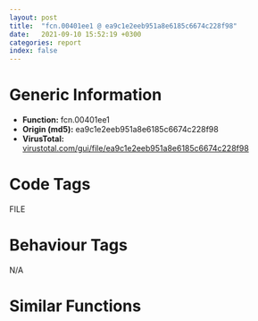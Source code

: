 ```yaml
---
layout: post
title:  "fcn.00401ee1 @ ea9c1e2eeb951a8e6185c6674c228f98"
date:   2021-09-10 15:52:19 +0300
categories: report
index: false
---
```


# Generic Information
- **Function:** fcn.00401ee1
- **Origin (md5):** ea9c1e2eeb951a8e6185c6674c228f98
- **VirusTotal:** [virustotal.com/gui/file/ea9c1e2eeb951a8e6185c6674c228f98][virustotal_ref]

# Code Tags
<span class="tag" id="FILE">FILE</span>


# Behaviour Tags
<span class="bhv-tag" id="na">N/A</span>

# Similar Functions
<script type="text/javascript" src="https://www.gstatic.com/charts/loader.js"></script>
<script type="text/javascript">

    google.charts.load('current', {'packages':['corechart']});
    google.charts.setOnLoadCallback(drawChart);

    function drawChart() {
    var data = new google.visualization.DataTable();
        data.addColumn('number', 'X');
        data.addColumn('number', 'Y');
        data.addColumn({type: 'string', role: 'tooltip', 'p': {'html': true}});
        data.addColumn({'type': 'string', 'role': 'style'});
        
        data.addRows([
    [-200.263427734375, -8.163331985473633, '<b><a href="/report/fcn.00401ee1@ea9c1e2eeb951a8e6185c6674c228f98">fcn.00401ee1</a><br>@ea9c1e2eeb951a8e6185c6674c228f98</b><br>push ebp<br>mov ebp, esp<br>sub esp, 0x1a4<br>mov edx, dword[ebp+8]<br>xor ecx, ecx<br>mov eax, 0x409120<br>cmp edx, dword[eax]<br>je 0x401f03<br>add eax, 8<br>inc ecx<br>cmp eax, 0x4091b0<br>jb 0x401ef4<br>push esi<br>mov esi, ecx<br>shl esi, 3<br>cmp edx, dword[esi+0x409120]<br>jne 0x402031<br>mov eax, dword[0x444043c]<br>cmp eax, 1<br>je 0x40200b<br>test eax, eax<br>jne 0x401f34<br>cmp dword[0x409054], 1<br>je 0x40200b<br>cmp edx, 0xfc<br>je 0x402031<br>lea eax, [ebp-0x1a4]<br>push 0x104<br>push eax<br>push 0<br>call dword[sym.imp.KERNEL32.dll_GetModuleFileNameA]<br>test eax, eax<br>jne 0x401f6b<br>lea eax, [ebp-0x1a4]<br>push 0x4074ac<br>push eax<br>call fcn.00402600<br>pop ecx<br>pop ecx<br>lea eax, [ebp-0x1a4]<br>push edi<br>push eax<br>lea edi, [ebp-0x1a4]<br>call fcn.00402830<br>inc eax<br>pop ecx<br>cmp eax, 0x3c<br>jbe 0x401fae<br>lea eax, [ebp-0x1a4]<br>push eax<br>call fcn.00402830<br>mov edi, eax<br>lea eax, [ebp-0x1a4]<br>sub eax, 0x3b<br>push 3<br>add edi, eax<br>push 0x4074a8<br>push edi<br>call fcn.00404000<br>add esp, 0x10<br>lea eax, [ebp-0xa0]<br>push 0x40748c<br>push eax<br>call fcn.00402600<br>lea eax, [ebp-0xa0]<br>push edi<br>push eax<br>call fcn.00402610<br>lea eax, [ebp-0xa0]<br>push 0x407488<br>push eax<br>call fcn.00402610<br>push dword[esi+0x409124]<br>lea eax, [ebp-0xa0]<br>push eax<br>call fcn.00402610<br>push 0x12010<br>lea eax, [ebp-0xa0]<br>push 0x407460<br>push eax<br>call fcn.00403f74<br>add esp, 0x2c<br>pop edi<br>jmp 0x402031<br>lea eax, [ebp+8]<br>lea esi, [esi+0x409124]<br>push 0<br>push eax<br>push dword[esi]<br>call fcn.00402830<br>pop ecx<br>push eax<br>push dword[esi]<br>push 0xfffffffffffffff4<br>call dword[sym.imp.KERNEL32.dll_GetStdHandle]<br>push eax<br>call dword[sym.imp.KERNEL32.dll_WriteFile]<br>pop esi<br>leave <br>ret <br><eoc> ', 'point { fill-color: #e0440e; }'],
[385.984375, -10.54039478302002, '<b><a href="/report/fcn.00401ee1@96146d48f33d2b81d37cf455f4bd8c4b">fcn.00401ee1</a><br>@96146d48f33d2b81d37cf455f4bd8c4b</b><br>push ebp<br>mov ebp, esp<br>sub esp, 0x1a4<br>mov edx, dword[ebp+8]<br>xor ecx, ecx<br>mov eax, 0x41e9f0<br>cmp edx, dword[eax]<br>je 0x401f03<br>add eax, 8<br>inc ecx<br>cmp eax, 0x41ea80<br>jb 0x401ef4<br>push esi<br>mov esi, ecx<br>shl esi, 3<br>cmp edx, dword[esi+0x41e9f0]<br>jne 0x402031<br>mov eax, dword[0xb84f50]<br>cmp eax, 1<br>je 0x40200b<br>test eax, eax<br>jne 0x401f34<br>cmp dword[0x41e924], 1<br>je 0x40200b<br>cmp edx, 0xfc<br>je 0x402031<br>lea eax, [ebp-0x1a4]<br>push 0x104<br>push eax<br>push 0<br>call dword[sym.imp.KERNEL32.dll_GetModuleFileNameA]<br>test eax, eax<br>jne 0x401f6b<br>lea eax, [ebp-0x1a4]<br>push str._program_name_unknown_<br>push eax<br>call fcn.00402600<br>pop ecx<br>pop ecx<br>lea eax, [ebp-0x1a4]<br>push edi<br>push eax<br>lea edi, [ebp-0x1a4]<br>call fcn.00402830<br>inc eax<br>pop ecx<br>cmp eax, 0x3c<br>jbe 0x401fae<br>lea eax, [ebp-0x1a4]<br>push eax<br>call fcn.00402830<br>mov edi, eax<br>lea eax, [ebp-0x1a4]<br>sub eax, 0x3b<br>push 3<br>add edi, eax<br>push 0x40d4b8<br>push edi<br>call fcn.00404000<br>add esp, 0x10<br>lea eax, [ebp-0xa0]<br>push str.Runtime_Error__n_nProgram:_<br>push eax<br>call fcn.00402600<br>lea eax, [ebp-0xa0]<br>push edi<br>push eax<br>call fcn.00402610<br>lea eax, [ebp-0xa0]<br>push 0x40d498<br>push eax<br>call fcn.00402610<br>push dword[esi+0x41e9f4]<br>lea eax, [ebp-0xa0]<br>push eax<br>call fcn.00402610<br>push 0x12010<br>lea eax, [ebp-0xa0]<br>push str.Microsoft_Visual_C_Runtime_Library<br>push eax<br>call fcn.00403f74<br>add esp, 0x2c<br>pop edi<br>jmp 0x402031<br>lea eax, [ebp+8]<br>lea esi, [esi+0x41e9f4]<br>push 0<br>push eax<br>push dword[esi]<br>call fcn.00402830<br>pop ecx<br>push eax<br>push dword[esi]<br>push 0xfffffffffffffff4<br>call dword[sym.imp.KERNEL32.dll_GetStdHandle]<br>push eax<br>call dword[sym.imp.KERNEL32.dll_WriteFile]<br>pop esi<br>leave <br>ret <br><eoc> ', 'null'],
[-85.40679168701172, -133.5761260986328, '<b><a href="/report/fcn.004feac1@557dcbbf2711fedc520328fbbc657056">fcn.004feac1</a><br>@557dcbbf2711fedc520328fbbc657056</b><br>push ebp<br>mov ebp, esp<br>sub esp, 0x1a4<br>mov edx, dword[ebp+8]<br>xor ecx, ecx<br>mov eax, 0x50a178<br>cmp edx, dword[eax]<br>je 0x4feae3<br>add eax, 8<br>inc ecx<br>cmp eax, 0x50a208<br>jb 0x4fead4<br>push esi<br>mov esi, ecx<br>shl esi, 3<br>cmp edx, dword[esi+0x50a178]<br>jne 0x4fec11<br>mov eax, dword[0x456c410]<br>cmp eax, 1<br>je 0x4febeb<br>test eax, eax<br>jne 0x4feb14<br>cmp dword[0x50a0ac], 1<br>je 0x4febeb<br>cmp edx, 0xfc<br>je 0x4fec11<br>lea eax, [ebp-0x1a4]<br>push 0x104<br>push eax<br>push 0<br>call dword[sym.imp.KERNEL32.dll_GetModuleFileNameA]<br>test eax, eax<br>jne 0x4feb4b<br>lea eax, [ebp-0x1a4]<br>push 0x50cdc4<br>push eax<br>call fcn.005006f0<br>pop ecx<br>pop ecx<br>lea eax, [ebp-0x1a4]<br>push edi<br>push eax<br>lea edi, [ebp-0x1a4]<br>call fcn.004fef20<br>inc eax<br>pop ecx<br>cmp eax, 0x3c<br>jbe 0x4feb8e<br>lea eax, [ebp-0x1a4]<br>push eax<br>call fcn.004fef20<br>mov edi, eax<br>lea eax, [ebp-0x1a4]<br>sub eax, 0x3b<br>push 3<br>add edi, eax<br>push 0x50cdc0<br>push edi<br>call fcn.005007e0<br>add esp, 0x10<br>lea eax, [ebp-0xa0]<br>push 0x50cda4<br>push eax<br>call fcn.005006f0<br>lea eax, [ebp-0xa0]<br>push edi<br>push eax<br>call fcn.00500700<br>lea eax, [ebp-0xa0]<br>push 0x50cda0<br>push eax<br>call fcn.00500700<br>push dword[esi+0x50a17c]<br>lea eax, [ebp-0xa0]<br>push eax<br>call fcn.00500700<br>push 0x12010<br>lea eax, [ebp-0xa0]<br>push 0x50cd78<br>push eax<br>call fcn.00500664<br>add esp, 0x2c<br>pop edi<br>jmp 0x4fec11<br>lea eax, [ebp+8]<br>lea esi, [esi+0x50a17c]<br>push 0<br>push eax<br>push dword[esi]<br>call fcn.004fef20<br>pop ecx<br>push eax<br>push dword[esi]<br>push 0xfffffffffffffff4<br>call dword[sym.imp.KERNEL32.dll_GetStdHandle]<br>push eax<br>call dword[sym.imp.KERNEL32.dll_WriteFile]<br>pop esi<br>leave <br>ret <br><eoc> ', 'null'],
[-168.53738403320312, 100.90563201904297, '<b><a href="/report/fcn.00594d71@009ea4ad185ccb9becba67b3b2163e8b">fcn.00594d71</a><br>@009ea4ad185ccb9becba67b3b2163e8b</b><br>push ebp<br>mov ebp, esp<br>sub esp, 0x1a4<br>mov edx, dword[ebp+8]<br>xor ecx, ecx<br>mov eax, 0x5a61a0<br>cmp edx, dword[eax]<br>je 0x594d93<br>add eax, 8<br>inc ecx<br>cmp eax, 0x5a6230<br>jb 0x594d84<br>push esi<br>mov esi, ecx<br>shl esi, 3<br>cmp edx, dword[esi+0x5a61a0]<br>jne 0x594ec1<br>mov eax, dword[0x4659600]<br>cmp eax, 1<br>je 0x594e9b<br>test eax, eax<br>jne 0x594dc4<br>cmp dword[0x5a60d4], 1<br>je 0x594e9b<br>cmp edx, 0xfc<br>je 0x594ec1<br>lea eax, [ebp-0x1a4]<br>push 0x104<br>push eax<br>push 0<br>call dword[sym.imp.KERNEL32.dll_GetModuleFileNameA]<br>test eax, eax<br>jne 0x594dfb<br>lea eax, [ebp-0x1a4]<br>push 0x5a4494<br>push eax<br>call fcn.00595490<br>pop ecx<br>pop ecx<br>lea eax, [ebp-0x1a4]<br>push edi<br>push eax<br>lea edi, [ebp-0x1a4]<br>call fcn.005956c0<br>inc eax<br>pop ecx<br>cmp eax, 0x3c<br>jbe 0x594e3e<br>lea eax, [ebp-0x1a4]<br>push eax<br>call fcn.005956c0<br>mov edi, eax<br>lea eax, [ebp-0x1a4]<br>sub eax, 0x3b<br>push 3<br>add edi, eax<br>push 0x5a4490<br>push edi<br>call fcn.00596e90<br>add esp, 0x10<br>lea eax, [ebp-0xa0]<br>push 0x5a4474<br>push eax<br>call fcn.00595490<br>lea eax, [ebp-0xa0]<br>push edi<br>push eax<br>call fcn.005954a0<br>lea eax, [ebp-0xa0]<br>push 0x5a4470<br>push eax<br>call fcn.005954a0<br>push dword[esi+0x5a61a4]<br>lea eax, [ebp-0xa0]<br>push eax<br>call fcn.005954a0<br>push 0x12010<br>lea eax, [ebp-0xa0]<br>push 0x5a4448<br>push eax<br>call fcn.00596e04<br>add esp, 0x2c<br>pop edi<br>jmp 0x594ec1<br>lea eax, [ebp+8]<br>lea esi, [esi+0x5a61a4]<br>push 0<br>push eax<br>push dword[esi]<br>call fcn.005956c0<br>pop ecx<br>push eax<br>push dword[esi]<br>push 0xfffffffffffffff4<br>call dword[sym.imp.KERNEL32.dll_GetStdHandle]<br>push eax<br>call dword[sym.imp.KERNEL32.dll_WriteFile]<br>pop esi<br>leave <br>ret <br><eoc> ', 'null'],
[425.20355224609375, 16.426509857177734, '<b><a href="/report/fcn.004084ff@a2475448bf4050c1583e1970984a4d00">fcn.004084ff</a><br>@a2475448bf4050c1583e1970984a4d00</b><br>push ebp<br>mov ebp, esp<br>sub esp, 0x1a4<br>mov edx, dword[ebp+8]<br>xor ecx, ecx<br>mov eax, 0x414fa0<br>cmp edx, dword[eax]<br>je 0x408521<br>add eax, 8<br>inc ecx<br>cmp eax, 0x415030<br>jl 0x408512<br>push esi<br>mov esi, ecx<br>shl esi, 3<br>cmp edx, dword[esi+0x414fa0]<br>jne 0x40864f<br>mov eax, dword[0x418598]<br>cmp eax, 1<br>je 0x408629<br>test eax, eax<br>jne 0x408552<br>cmp dword[0x414894], 1<br>je 0x408629<br>cmp edx, 0xfc<br>je 0x40864f<br>lea eax, [ebp-0x1a4]<br>push 0x104<br>push eax<br>push 0<br>call dword[sym.imp.KERNEL32.dll_GetModuleFileNameA]<br>test eax, eax<br>jne 0x408589<br>lea eax, [ebp-0x1a4]<br>push str._program_name_unknown_<br>push eax<br>call fcn.00408b00<br>pop ecx<br>pop ecx<br>lea eax, [ebp-0x1a4]<br>push edi<br>push eax<br>lea edi, [ebp-0x1a4]<br>call fcn.004066d0<br>inc eax<br>pop ecx<br>cmp eax, 0x3c<br>jbe 0x4085cc<br>lea eax, [ebp-0x1a4]<br>push eax<br>call fcn.004066d0<br>mov edi, eax<br>lea eax, [ebp-0x1a4]<br>sub eax, 0x3b<br>push 3<br>add edi, eax<br>push 0x411410<br>push edi<br>call fcn.00403be0<br>add esp, 0x10<br>lea eax, [ebp-0xa0]<br>push str.Runtime_Error__n_nProgram:_<br>push eax<br>call fcn.00408b00<br>lea eax, [ebp-0xa0]<br>push edi<br>push eax<br>call fcn.00408b10<br>lea eax, [ebp-0xa0]<br>push 0x4113f0<br>push eax<br>call fcn.00408b10<br>push dword[esi+0x414fa4]<br>lea eax, [ebp-0xa0]<br>push eax<br>call fcn.00408b10<br>push 0x12010<br>lea eax, [ebp-0xa0]<br>push str.Microsoft_Visual_C_Runtime_Library<br>push eax<br>call fcn.00409527<br>add esp, 0x2c<br>pop edi<br>jmp 0x40864f<br>lea eax, [ebp+8]<br>lea esi, [esi+0x414fa4]<br>push 0<br>push eax<br>push dword[esi]<br>call fcn.004066d0<br>pop ecx<br>push eax<br>push dword[esi]<br>push 0xfffffffffffffff4<br>call dword[sym.imp.KERNEL32.dll_GetStdHandle]<br>push eax<br>call dword[sym.imp.KERNEL32.dll_WriteFile]<br>pop esi<br>leave <br>ret <br><eoc> ', 'null'],
[-9.6647310256958, -30.780498504638672, '<b><a href="/report/fcn.00401ee1@eac1782291736df208e1220cf8c38a7c">fcn.00401ee1</a><br>@eac1782291736df208e1220cf8c38a7c</b><br>push ebp<br>mov ebp, esp<br>sub esp, 0x1a4<br>mov edx, dword[ebp+8]<br>xor ecx, ecx<br>mov eax, 0x40f138<br>cmp edx, dword[eax]<br>je 0x401f03<br>add eax, 8<br>inc ecx<br>cmp eax, 0x40f1c8<br>jb 0x401ef4<br>push esi<br>mov esi, ecx<br>shl esi, 3<br>cmp edx, dword[esi+0x40f138]<br>jne 0x402031<br>mov eax, dword[0x44eebc8]<br>cmp eax, 1<br>je 0x40200b<br>test eax, eax<br>jne 0x401f34<br>cmp dword[0x40f06c], 1<br>je 0x40200b<br>cmp edx, 0xfc<br>je 0x402031<br>lea eax, [ebp-0x1a4]<br>push 0x104<br>push eax<br>push 0<br>call dword[sym.imp.KERNEL32.dll_GetModuleFileNameA]<br>test eax, eax<br>jne 0x401f6b<br>lea eax, [ebp-0x1a4]<br>push 0x411d8c<br>push eax<br>call fcn.00402600<br>pop ecx<br>pop ecx<br>lea eax, [ebp-0x1a4]<br>push edi<br>push eax<br>lea edi, [ebp-0x1a4]<br>call fcn.00402830<br>inc eax<br>pop ecx<br>cmp eax, 0x3c<br>jbe 0x401fae<br>lea eax, [ebp-0x1a4]<br>push eax<br>call fcn.00402830<br>mov edi, eax<br>lea eax, [ebp-0x1a4]<br>sub eax, 0x3b<br>push 3<br>add edi, eax<br>push 0x411d88<br>push edi<br>call fcn.00404000<br>add esp, 0x10<br>lea eax, [ebp-0xa0]<br>push 0x411d6c<br>push eax<br>call fcn.00402600<br>lea eax, [ebp-0xa0]<br>push edi<br>push eax<br>call fcn.00402610<br>lea eax, [ebp-0xa0]<br>push 0x411d68<br>push eax<br>call fcn.00402610<br>push dword[esi+0x40f13c]<br>lea eax, [ebp-0xa0]<br>push eax<br>call fcn.00402610<br>push 0x12010<br>lea eax, [ebp-0xa0]<br>push 0x411d40<br>push eax<br>call fcn.00403f74<br>add esp, 0x2c<br>pop edi<br>jmp 0x402031<br>lea eax, [ebp+8]<br>lea esi, [esi+0x40f13c]<br>push 0<br>push eax<br>push dword[esi]<br>call fcn.00402830<br>pop ecx<br>push eax<br>push dword[esi]<br>push 0xfffffffffffffff4<br>call dword[sym.imp.KERNEL32.dll_GetStdHandle]<br>push eax<br>call dword[sym.imp.KERNEL32.dll_WriteFile]<br>pop esi<br>leave <br>ret <br><eoc> ', 'null'],
[-183.47171020507812, -66.87744140625, '<b><a href="/report/fcn.00401ee1@cbc200f66cbffbddf5df52f7c0da283a">fcn.00401ee1</a><br>@cbc200f66cbffbddf5df52f7c0da283a</b><br>push ebp<br>mov ebp, esp<br>sub esp, 0x1a4<br>mov edx, dword[ebp+8]<br>xor ecx, ecx<br>mov eax, 0x40c118<br>cmp edx, dword[eax]<br>je 0x401f03<br>add eax, 8<br>inc ecx<br>cmp eax, 0x40c1a8<br>jb 0x401ef4<br>push esi<br>mov esi, ecx<br>shl esi, 3<br>cmp edx, dword[esi+0x40c118]<br>jne 0x402031<br>mov eax, dword[0x445a690]<br>cmp eax, 1<br>je 0x40200b<br>test eax, eax<br>jne 0x401f34<br>cmp dword[0x40c04c], 1<br>je 0x40200b<br>cmp edx, 0xfc<br>je 0x402031<br>lea eax, [ebp-0x1a4]<br>push 0x104<br>push eax<br>push 0<br>call dword[sym.imp.KERNEL32.dll_GetModuleFileNameA]<br>test eax, eax<br>jne 0x401f6b<br>lea eax, [ebp-0x1a4]<br>push 0x40b46c<br>push eax<br>call fcn.00402600<br>pop ecx<br>pop ecx<br>lea eax, [ebp-0x1a4]<br>push edi<br>push eax<br>lea edi, [ebp-0x1a4]<br>call fcn.00402830<br>inc eax<br>pop ecx<br>cmp eax, 0x3c<br>jbe 0x401fae<br>lea eax, [ebp-0x1a4]<br>push eax<br>call fcn.00402830<br>mov edi, eax<br>lea eax, [ebp-0x1a4]<br>sub eax, 0x3b<br>push 3<br>add edi, eax<br>push 0x40b468<br>push edi<br>call fcn.00404000<br>add esp, 0x10<br>lea eax, [ebp-0xa0]<br>push 0x40b44c<br>push eax<br>call fcn.00402600<br>lea eax, [ebp-0xa0]<br>push edi<br>push eax<br>call fcn.00402610<br>lea eax, [ebp-0xa0]<br>push 0x40b448<br>push eax<br>call fcn.00402610<br>push dword[esi+0x40c11c]<br>lea eax, [ebp-0xa0]<br>push eax<br>call fcn.00402610<br>push 0x12010<br>lea eax, [ebp-0xa0]<br>push 0x40b420<br>push eax<br>call fcn.00403f74<br>add esp, 0x2c<br>pop edi<br>jmp 0x402031<br>lea eax, [ebp+8]<br>lea esi, [esi+0x40c11c]<br>push 0<br>push eax<br>push dword[esi]<br>call fcn.00402830<br>pop ecx<br>push eax<br>push dword[esi]<br>push 0xfffffffffffffff4<br>call dword[sym.imp.KERNEL32.dll_GetStdHandle]<br>push eax<br>call dword[sym.imp.KERNEL32.dll_WriteFile]<br>pop esi<br>leave <br>ret <br><eoc> ', 'null'],
[-125.4905776977539, -83.36107635498047, '<b><a href="/report/fcn.00401ee1@7dd153bad1771b9e8d5266a341ebf949">fcn.00401ee1</a><br>@7dd153bad1771b9e8d5266a341ebf949</b><br>push ebp<br>mov ebp, esp<br>sub esp, 0x1a4<br>mov edx, dword[ebp+8]<br>xor ecx, ecx<br>mov eax, 0x412180<br>cmp edx, dword[eax]<br>je 0x401f03<br>add eax, 8<br>inc ecx<br>cmp eax, 0x412210<br>jb 0x401ef4<br>push esi<br>mov esi, ecx<br>shl esi, 3<br>cmp edx, dword[esi+0x412180]<br>jne 0x402031<br>mov eax, dword[0x44d219c]<br>cmp eax, 1<br>je 0x40200b<br>test eax, eax<br>jne 0x401f34<br>cmp dword[0x4120b4], 1<br>je 0x40200b<br>cmp edx, 0xfc<br>je 0x402031<br>lea eax, [ebp-0x1a4]<br>push 0x104<br>push eax<br>push 0<br>call dword[sym.imp.KERNEL32.dll_GetModuleFileNameA]<br>test eax, eax<br>jne 0x401f6b<br>lea eax, [ebp-0x1a4]<br>push 0x414ddc<br>push eax<br>call fcn.00402600<br>pop ecx<br>pop ecx<br>lea eax, [ebp-0x1a4]<br>push edi<br>push eax<br>lea edi, [ebp-0x1a4]<br>call fcn.00402830<br>inc eax<br>pop ecx<br>cmp eax, 0x3c<br>jbe 0x401fae<br>lea eax, [ebp-0x1a4]<br>push eax<br>call fcn.00402830<br>mov edi, eax<br>lea eax, [ebp-0x1a4]<br>sub eax, 0x3b<br>push 3<br>add edi, eax<br>push 0x414dd8<br>push edi<br>call fcn.00404000<br>add esp, 0x10<br>lea eax, [ebp-0xa0]<br>push 0x414dbc<br>push eax<br>call fcn.00402600<br>lea eax, [ebp-0xa0]<br>push edi<br>push eax<br>call fcn.00402610<br>lea eax, [ebp-0xa0]<br>push 0x414db8<br>push eax<br>call fcn.00402610<br>push dword[esi+0x412184]<br>lea eax, [ebp-0xa0]<br>push eax<br>call fcn.00402610<br>push 0x12010<br>lea eax, [ebp-0xa0]<br>push 0x414d90<br>push eax<br>call fcn.00403f74<br>add esp, 0x2c<br>pop edi<br>jmp 0x402031<br>lea eax, [ebp+8]<br>lea esi, [esi+0x412184]<br>push 0<br>push eax<br>push dword[esi]<br>call fcn.00402830<br>pop ecx<br>push eax<br>push dword[esi]<br>push 0xfffffffffffffff4<br>call dword[sym.imp.KERNEL32.dll_GetStdHandle]<br>push eax<br>call dword[sym.imp.KERNEL32.dll_WriteFile]<br>pop esi<br>leave <br>ret <br><eoc> ', 'null'],
[-213.8230438232422, -121.38704681396484, '<b><a href="/report/fcn.0051f0c9@da37d90419c1292c0f16cbfd1f66402d">fcn.0051f0c9</a><br>@da37d90419c1292c0f16cbfd1f66402d</b><br>push ebp<br>mov ebp, esp<br>sub esp, 0x1a4<br>mov edx, dword[ebp+8]<br>xor ecx, ecx<br>mov eax, 0x529208<br>cmp edx, dword[eax]<br>je 0x51f0eb<br>add eax, 8<br>inc ecx<br>cmp eax, 0x529298<br>jb 0x51f0dc<br>push esi<br>mov esi, ecx<br>shl esi, 3<br>cmp edx, dword[esi+0x529208]<br>jne 0x51f219<br>mov eax, dword[0x456f53c]<br>cmp eax, 1<br>je 0x51f1f3<br>test eax, eax<br>jne 0x51f11c<br>cmp dword[0x52913c], 1<br>je 0x51f1f3<br>cmp edx, 0xfc<br>je 0x51f219<br>lea eax, [ebp-0x1a4]<br>push 0x104<br>push eax<br>push 0<br>call dword[sym.imp.KERNEL32.dll_GetModuleFileNameA]<br>test eax, eax<br>jne 0x51f153<br>lea eax, [ebp-0x1a4]<br>push 0x52be54<br>push eax<br>call fcn.00520cf0<br>pop ecx<br>pop ecx<br>lea eax, [ebp-0x1a4]<br>push edi<br>push eax<br>lea edi, [ebp-0x1a4]<br>call fcn.0051f520<br>inc eax<br>pop ecx<br>cmp eax, 0x3c<br>jbe 0x51f196<br>lea eax, [ebp-0x1a4]<br>push eax<br>call fcn.0051f520<br>mov edi, eax<br>lea eax, [ebp-0x1a4]<br>sub eax, 0x3b<br>push 3<br>add edi, eax<br>push 0x52be50<br>push edi<br>call fcn.00520de0<br>add esp, 0x10<br>lea eax, [ebp-0xa0]<br>push 0x52be34<br>push eax<br>call fcn.00520cf0<br>lea eax, [ebp-0xa0]<br>push edi<br>push eax<br>call fcn.00520d00<br>lea eax, [ebp-0xa0]<br>push 0x52be30<br>push eax<br>call fcn.00520d00<br>push dword[esi+0x52920c]<br>lea eax, [ebp-0xa0]<br>push eax<br>call fcn.00520d00<br>push 0x12010<br>lea eax, [ebp-0xa0]<br>push 0x52be08<br>push eax<br>call fcn.00520c64<br>add esp, 0x2c<br>pop edi<br>jmp 0x51f219<br>lea eax, [ebp+8]<br>lea esi, [esi+0x52920c]<br>push 0<br>push eax<br>push dword[esi]<br>call fcn.0051f520<br>pop ecx<br>push eax<br>push dword[esi]<br>push 0xfffffffffffffff4<br>call dword[sym.imp.KERNEL32.dll_GetStdHandle]<br>push eax<br>call dword[sym.imp.KERNEL32.dll_WriteFile]<br>pop esi<br>leave <br>ret <br><eoc> ', 'null'],
[-151.6240234375, -142.21897888183594, '<b><a href="/report/fcn.0065a5e1@bcba729302fe28f65deb2b102a06324a">fcn.0065a5e1</a><br>@bcba729302fe28f65deb2b102a06324a</b><br>push ebp<br>mov ebp, esp<br>sub esp, 0x1a4<br>mov edx, dword[ebp+8]<br>xor ecx, ecx<br>mov eax, 0x66c158<br>cmp edx, dword[eax]<br>je 0x65a603<br>add eax, 8<br>inc ecx<br>cmp eax, 0x66c1e8<br>jb 0x65a5f4<br>push esi<br>mov esi, ecx<br>shl esi, 3<br>cmp edx, dword[esi+0x66c158]<br>jne 0x65a731<br>mov eax, dword[0x4661908]<br>cmp eax, 1<br>je 0x65a70b<br>test eax, eax<br>jne 0x65a634<br>cmp dword[0x66c08c], 1<br>je 0x65a70b<br>cmp edx, 0xfc<br>je 0x65a731<br>lea eax, [ebp-0x1a4]<br>push 0x104<br>push eax<br>push 0<br>call dword[sym.imp.KERNEL32.dll_GetModuleFileNameA]<br>test eax, eax<br>jne 0x65a66b<br>lea eax, [ebp-0x1a4]<br>push 0x66a54c<br>push eax<br>call fcn.0065c210<br>pop ecx<br>pop ecx<br>lea eax, [ebp-0x1a4]<br>push edi<br>push eax<br>lea edi, [ebp-0x1a4]<br>call fcn.0065aa40<br>inc eax<br>pop ecx<br>cmp eax, 0x3c<br>jbe 0x65a6ae<br>lea eax, [ebp-0x1a4]<br>push eax<br>call fcn.0065aa40<br>mov edi, eax<br>lea eax, [ebp-0x1a4]<br>sub eax, 0x3b<br>push 3<br>add edi, eax<br>push 0x66a548<br>push edi<br>call fcn.0065c300<br>add esp, 0x10<br>lea eax, [ebp-0xa0]<br>push 0x66a52c<br>push eax<br>call fcn.0065c210<br>lea eax, [ebp-0xa0]<br>push edi<br>push eax<br>call fcn.0065c220<br>lea eax, [ebp-0xa0]<br>push 0x66a528<br>push eax<br>call fcn.0065c220<br>push dword[esi+0x66c15c]<br>lea eax, [ebp-0xa0]<br>push eax<br>call fcn.0065c220<br>push 0x12010<br>lea eax, [ebp-0xa0]<br>push 0x66a500<br>push eax<br>call fcn.0065c184<br>add esp, 0x2c<br>pop edi<br>jmp 0x65a731<br>lea eax, [ebp+8]<br>lea esi, [esi+0x66c15c]<br>push 0<br>push eax<br>push dword[esi]<br>call fcn.0065aa40<br>pop ecx<br>push eax<br>push dword[esi]<br>push 0xfffffffffffffff4<br>call dword[sym.imp.KERNEL32.dll_GetStdHandle]<br>push eax<br>call dword[sym.imp.KERNEL32.dll_WriteFile]<br>pop esi<br>leave <br>ret <br><eoc> ', 'null'],
[-106.00200653076172, 17.275732040405273, '<b><a href="/report/fcn.006230a9@7614e1bbe9b9fd3db78e405e68b1fab4">fcn.006230a9</a><br>@7614e1bbe9b9fd3db78e405e68b1fab4</b><br>push ebp<br>mov ebp, esp<br>sub esp, 0x1a4<br>mov edx, dword[ebp+8]<br>xor ecx, ecx<br>mov eax, 0x6331a8<br>cmp edx, dword[eax]<br>je 0x6230cb<br>add eax, 8<br>inc ecx<br>cmp eax, 0x633238<br>jb 0x6230bc<br>push esi<br>mov esi, ecx<br>shl esi, 3<br>cmp edx, dword[esi+0x6331a8]<br>jne 0x6231f9<br>mov eax, dword[0x468bf70]<br>cmp eax, 1<br>je 0x6231d3<br>test eax, eax<br>jne 0x6230fc<br>cmp dword[0x6330dc], 1<br>je 0x6231d3<br>cmp edx, 0xfc<br>je 0x6231f9<br>lea eax, [ebp-0x1a4]<br>push 0x104<br>push eax<br>push 0<br>call dword[sym.imp.KERNEL32.dll_GetModuleFileNameA]<br>test eax, eax<br>jne 0x623133<br>lea eax, [ebp-0x1a4]<br>push 0x6314b4<br>push eax<br>call fcn.00624cd0<br>pop ecx<br>pop ecx<br>lea eax, [ebp-0x1a4]<br>push edi<br>push eax<br>lea edi, [ebp-0x1a4]<br>call fcn.00623500<br>inc eax<br>pop ecx<br>cmp eax, 0x3c<br>jbe 0x623176<br>lea eax, [ebp-0x1a4]<br>push eax<br>call fcn.00623500<br>mov edi, eax<br>lea eax, [ebp-0x1a4]<br>sub eax, 0x3b<br>push 3<br>add edi, eax<br>push 0x6314b0<br>push edi<br>call fcn.00624dc0<br>add esp, 0x10<br>lea eax, [ebp-0xa0]<br>push 0x631494<br>push eax<br>call fcn.00624cd0<br>lea eax, [ebp-0xa0]<br>push edi<br>push eax<br>call fcn.00624ce0<br>lea eax, [ebp-0xa0]<br>push 0x631490<br>push eax<br>call fcn.00624ce0<br>push dword[esi+0x6331ac]<br>lea eax, [ebp-0xa0]<br>push eax<br>call fcn.00624ce0<br>push 0x12010<br>lea eax, [ebp-0xa0]<br>push 0x631468<br>push eax<br>call fcn.00624c44<br>add esp, 0x2c<br>pop edi<br>jmp 0x6231f9<br>lea eax, [ebp+8]<br>lea esi, [esi+0x6331ac]<br>push 0<br>push eax<br>push dword[esi]<br>call fcn.00623500<br>pop ecx<br>push eax<br>push dword[esi]<br>push 0xfffffffffffffff4<br>call dword[sym.imp.KERNEL32.dll_GetStdHandle]<br>push eax<br>call dword[sym.imp.KERNEL32.dll_WriteFile]<br>pop esi<br>leave <br>ret <br><eoc> ', 'null'],
[-42.17041015625, -87.7711410522461, '<b><a href="/report/fcn.0063c309@75a81a00c053b64d459385e4a0825aec">fcn.0063c309</a><br>@75a81a00c053b64d459385e4a0825aec</b><br>push ebp<br>mov ebp, esp<br>sub esp, 0x1a4<br>mov edx, dword[ebp+8]<br>xor ecx, ecx<br>mov eax, 0x64b118<br>cmp edx, dword[eax]<br>je 0x63c32b<br>add eax, 8<br>inc ecx<br>cmp eax, 0x64b1a8<br>jb 0x63c31c<br>push esi<br>mov esi, ecx<br>shl esi, 3<br>cmp edx, dword[esi+0x64b118]<br>jne 0x63c459<br>mov eax, dword[0x46ed900]<br>cmp eax, 1<br>je 0x63c433<br>test eax, eax<br>jne 0x63c35c<br>cmp dword[0x64b04c], 1<br>je 0x63c433<br>cmp edx, 0xfc<br>je 0x63c459<br>lea eax, [ebp-0x1a4]<br>push 0x104<br>push eax<br>push 0<br>call dword[sym.imp.KERNEL32.dll_GetModuleFileNameA]<br>test eax, eax<br>jne 0x63c393<br>lea eax, [ebp-0x1a4]<br>push 0x64a41c<br>push eax<br>call fcn.0063ca20<br>pop ecx<br>pop ecx<br>lea eax, [ebp-0x1a4]<br>push edi<br>push eax<br>lea edi, [ebp-0x1a4]<br>call fcn.0063cc50<br>inc eax<br>pop ecx<br>cmp eax, 0x3c<br>jbe 0x63c3d6<br>lea eax, [ebp-0x1a4]<br>push eax<br>call fcn.0063cc50<br>mov edi, eax<br>lea eax, [ebp-0x1a4]<br>sub eax, 0x3b<br>push 3<br>add edi, eax<br>push 0x64a418<br>push edi<br>call fcn.0063e420<br>add esp, 0x10<br>lea eax, [ebp-0xa0]<br>push 0x64a3fc<br>push eax<br>call fcn.0063ca20<br>lea eax, [ebp-0xa0]<br>push edi<br>push eax<br>call fcn.0063ca30<br>lea eax, [ebp-0xa0]<br>push 0x64a3f8<br>push eax<br>call fcn.0063ca30<br>push dword[esi+0x64b11c]<br>lea eax, [ebp-0xa0]<br>push eax<br>call fcn.0063ca30<br>push 0x12010<br>lea eax, [ebp-0xa0]<br>push 0x64a3d0<br>push eax<br>call fcn.0063e394<br>add esp, 0x2c<br>pop edi<br>jmp 0x63c459<br>lea eax, [ebp+8]<br>lea esi, [esi+0x64b11c]<br>push 0<br>push eax<br>push dword[esi]<br>call fcn.0063cc50<br>pop ecx<br>push eax<br>push dword[esi]<br>push 0xfffffffffffffff4<br>call dword[sym.imp.KERNEL32.dll_GetStdHandle]<br>push eax<br>call dword[sym.imp.KERNEL32.dll_WriteFile]<br>pop esi<br>leave <br>ret <br><eoc> ', 'null'],
[-142.66781616210938, -25.56992530822754, '<b><a href="/report/fcn.00401ee1@8912a6bd1add3d8b86feb51a00252709">fcn.00401ee1</a><br>@8912a6bd1add3d8b86feb51a00252709</b><br>push ebp<br>mov ebp, esp<br>sub esp, 0x1a4<br>mov edx, dword[ebp+8]<br>xor ecx, ecx<br>mov eax, 0x40e118<br>cmp edx, dword[eax]<br>je 0x401f03<br>add eax, 8<br>inc ecx<br>cmp eax, 0x40e1a8<br>jb 0x401ef4<br>push esi<br>mov esi, ecx<br>shl esi, 3<br>cmp edx, dword[esi+0x40e118]<br>jne 0x402031<br>mov eax, dword[0x448f724]<br>cmp eax, 1<br>je 0x40200b<br>test eax, eax<br>jne 0x401f34<br>cmp dword[0x40e04c], 1<br>je 0x40200b<br>cmp edx, 0xfc<br>je 0x402031<br>lea eax, [ebp-0x1a4]<br>push 0x104<br>push eax<br>push 0<br>call dword[sym.imp.KERNEL32.dll_GetModuleFileNameA]<br>test eax, eax<br>jne 0x401f6b<br>lea eax, [ebp-0x1a4]<br>push 0x410d6c<br>push eax<br>call fcn.00402600<br>pop ecx<br>pop ecx<br>lea eax, [ebp-0x1a4]<br>push edi<br>push eax<br>lea edi, [ebp-0x1a4]<br>call fcn.00402830<br>inc eax<br>pop ecx<br>cmp eax, 0x3c<br>jbe 0x401fae<br>lea eax, [ebp-0x1a4]<br>push eax<br>call fcn.00402830<br>mov edi, eax<br>lea eax, [ebp-0x1a4]<br>sub eax, 0x3b<br>push 3<br>add edi, eax<br>push 0x410d68<br>push edi<br>call fcn.00404000<br>add esp, 0x10<br>lea eax, [ebp-0xa0]<br>push 0x410d4c<br>push eax<br>call fcn.00402600<br>lea eax, [ebp-0xa0]<br>push edi<br>push eax<br>call fcn.00402610<br>lea eax, [ebp-0xa0]<br>push 0x410d48<br>push eax<br>call fcn.00402610<br>push dword[esi+0x40e11c]<br>lea eax, [ebp-0xa0]<br>push eax<br>call fcn.00402610<br>push 0x12010<br>lea eax, [ebp-0xa0]<br>push 0x410d20<br>push eax<br>call fcn.00403f74<br>add esp, 0x2c<br>pop edi<br>jmp 0x402031<br>lea eax, [ebp+8]<br>lea esi, [esi+0x40e11c]<br>push 0<br>push eax<br>push dword[esi]<br>call fcn.00402830<br>pop ecx<br>push eax<br>push dword[esi]<br>push 0xfffffffffffffff4<br>call dword[sym.imp.KERNEL32.dll_GetStdHandle]<br>push eax<br>call dword[sym.imp.KERNEL32.dll_WriteFile]<br>pop esi<br>leave <br>ret <br><eoc> ', 'null'],
[-106.79949188232422, 80.25382232666016, '<b><a href="/report/fcn.004f71f9@ef3a0211d1ddb224667e2aa0d915337b">fcn.004f71f9</a><br>@ef3a0211d1ddb224667e2aa0d915337b</b><br>push ebp<br>mov ebp, esp<br>sub esp, 0x1a4<br>mov edx, dword[ebp+8]<br>xor ecx, ecx<br>mov eax, 0x505168<br>cmp edx, dword[eax]<br>je 0x4f721b<br>add eax, 8<br>inc ecx<br>cmp eax, 0x5051f8<br>jb 0x4f720c<br>push esi<br>mov esi, ecx<br>shl esi, 3<br>cmp edx, dword[esi+0x505168]<br>jne 0x4f7349<br>mov eax, dword[0x44fd214]<br>cmp eax, 1<br>je 0x4f7323<br>test eax, eax<br>jne 0x4f724c<br>cmp dword[0x50509c], 1<br>je 0x4f7323<br>cmp edx, 0xfc<br>je 0x4f7349<br>lea eax, [ebp-0x1a4]<br>push 0x104<br>push eax<br>push 0<br>call dword[sym.imp.KERNEL32.dll_GetModuleFileNameA]<br>test eax, eax<br>jne 0x4f7283<br>lea eax, [ebp-0x1a4]<br>push 0x504454<br>push eax<br>call fcn.004f8e20<br>pop ecx<br>pop ecx<br>lea eax, [ebp-0x1a4]<br>push edi<br>push eax<br>lea edi, [ebp-0x1a4]<br>call fcn.004f7650<br>inc eax<br>pop ecx<br>cmp eax, 0x3c<br>jbe 0x4f72c6<br>lea eax, [ebp-0x1a4]<br>push eax<br>call fcn.004f7650<br>mov edi, eax<br>lea eax, [ebp-0x1a4]<br>sub eax, 0x3b<br>push 3<br>add edi, eax<br>push 0x504450<br>push edi<br>call fcn.004f8f10<br>add esp, 0x10<br>lea eax, [ebp-0xa0]<br>push 0x504434<br>push eax<br>call fcn.004f8e20<br>lea eax, [ebp-0xa0]<br>push edi<br>push eax<br>call fcn.004f8e30<br>lea eax, [ebp-0xa0]<br>push 0x504430<br>push eax<br>call fcn.004f8e30<br>push dword[esi+0x50516c]<br>lea eax, [ebp-0xa0]<br>push eax<br>call fcn.004f8e30<br>push 0x12010<br>lea eax, [ebp-0xa0]<br>push 0x504408<br>push eax<br>call fcn.004f8d94<br>add esp, 0x2c<br>pop edi<br>jmp 0x4f7349<br>lea eax, [ebp+8]<br>lea esi, [esi+0x50516c]<br>push 0<br>push eax<br>push dword[esi]<br>call fcn.004f7650<br>pop ecx<br>push eax<br>push dword[esi]<br>push 0xfffffffffffffff4<br>call dword[sym.imp.KERNEL32.dll_GetStdHandle]<br>push eax<br>call dword[sym.imp.KERNEL32.dll_WriteFile]<br>pop esi<br>leave <br>ret <br><eoc> ', 'null'],
[-159.5283203125, 35.858455657958984, '<b><a href="/report/fcn.005d2a61@36725a4ae161c6e8a09f5f34ebd6f2e0">fcn.005d2a61</a><br>@36725a4ae161c6e8a09f5f34ebd6f2e0</b><br>push ebp<br>mov ebp, esp<br>sub esp, 0x1a4<br>mov edx, dword[ebp+8]<br>xor ecx, ecx<br>mov eax, 0x5df1a0<br>cmp edx, dword[eax]<br>je 0x5d2a83<br>add eax, 8<br>inc ecx<br>cmp eax, 0x5df230<br>jb 0x5d2a74<br>push esi<br>mov esi, ecx<br>shl esi, 3<br>cmp edx, dword[esi+0x5df1a0]<br>jne 0x5d2bb1<br>mov eax, dword[0x45ee3c0]<br>cmp eax, 1<br>je 0x5d2b8b<br>test eax, eax<br>jne 0x5d2ab4<br>cmp dword[0x5df0d4], 1<br>je 0x5d2b8b<br>cmp edx, 0xfc<br>je 0x5d2bb1<br>lea eax, [ebp-0x1a4]<br>push 0x104<br>push eax<br>push 0<br>call dword[sym.imp.KERNEL32.dll_GetModuleFileNameA]<br>test eax, eax<br>jne 0x5d2aeb<br>lea eax, [ebp-0x1a4]<br>push 0x5dd4ac<br>push eax<br>call fcn.005d4690<br>pop ecx<br>pop ecx<br>lea eax, [ebp-0x1a4]<br>push edi<br>push eax<br>lea edi, [ebp-0x1a4]<br>call fcn.005d2ec0<br>inc eax<br>pop ecx<br>cmp eax, 0x3c<br>jbe 0x5d2b2e<br>lea eax, [ebp-0x1a4]<br>push eax<br>call fcn.005d2ec0<br>mov edi, eax<br>lea eax, [ebp-0x1a4]<br>sub eax, 0x3b<br>push 3<br>add edi, eax<br>push 0x5dd4a8<br>push edi<br>call fcn.005d4780<br>add esp, 0x10<br>lea eax, [ebp-0xa0]<br>push 0x5dd48c<br>push eax<br>call fcn.005d4690<br>lea eax, [ebp-0xa0]<br>push edi<br>push eax<br>call fcn.005d46a0<br>lea eax, [ebp-0xa0]<br>push 0x5dd488<br>push eax<br>call fcn.005d46a0<br>push dword[esi+0x5df1a4]<br>lea eax, [ebp-0xa0]<br>push eax<br>call fcn.005d46a0<br>push 0x12010<br>lea eax, [ebp-0xa0]<br>push 0x5dd460<br>push eax<br>call fcn.005d4604<br>add esp, 0x2c<br>pop edi<br>jmp 0x5d2bb1<br>lea eax, [ebp+8]<br>lea esi, [esi+0x5df1a4]<br>push 0<br>push eax<br>push dword[esi]<br>call fcn.005d2ec0<br>pop ecx<br>push eax<br>push dword[esi]<br>push 0xfffffffffffffff4<br>call dword[sym.imp.KERNEL32.dll_GetStdHandle]<br>push eax<br>call dword[sym.imp.KERNEL32.dll_WriteFile]<br>pop esi<br>leave <br>ret <br><eoc> ', 'null'],
[-221.5796661376953, 57.21638488769531, '<b><a href="/report/fcn.005ad069@4e8d6f73c8261716f687f8d06429ef4d">fcn.005ad069</a><br>@4e8d6f73c8261716f687f8d06429ef4d</b><br>push ebp<br>mov ebp, esp<br>sub esp, 0x1a4<br>mov edx, dword[ebp+8]<br>xor ecx, ecx<br>mov eax, 0x5bd180<br>cmp edx, dword[eax]<br>je 0x5ad08b<br>add eax, 8<br>inc ecx<br>cmp eax, 0x5bd210<br>jb 0x5ad07c<br>push esi<br>mov esi, ecx<br>shl esi, 3<br>cmp edx, dword[esi+0x5bd180]<br>jne 0x5ad1b9<br>mov eax, dword[0x45c6028]<br>cmp eax, 1<br>je 0x5ad193<br>test eax, eax<br>jne 0x5ad0bc<br>cmp dword[0x5bd0b4], 1<br>je 0x5ad193<br>cmp edx, 0xfc<br>je 0x5ad1b9<br>lea eax, [ebp-0x1a4]<br>push 0x104<br>push eax<br>push 0<br>call dword[sym.imp.KERNEL32.dll_GetModuleFileNameA]<br>test eax, eax<br>jne 0x5ad0f3<br>lea eax, [ebp-0x1a4]<br>push 0x5bb4b4<br>push eax<br>call fcn.005ad780<br>pop ecx<br>pop ecx<br>lea eax, [ebp-0x1a4]<br>push edi<br>push eax<br>lea edi, [ebp-0x1a4]<br>call fcn.005ad9b0<br>inc eax<br>pop ecx<br>cmp eax, 0x3c<br>jbe 0x5ad136<br>lea eax, [ebp-0x1a4]<br>push eax<br>call fcn.005ad9b0<br>mov edi, eax<br>lea eax, [ebp-0x1a4]<br>sub eax, 0x3b<br>push 3<br>add edi, eax<br>push 0x5bb4b0<br>push edi<br>call fcn.005af180<br>add esp, 0x10<br>lea eax, [ebp-0xa0]<br>push 0x5bb494<br>push eax<br>call fcn.005ad780<br>lea eax, [ebp-0xa0]<br>push edi<br>push eax<br>call fcn.005ad790<br>lea eax, [ebp-0xa0]<br>push 0x5bb490<br>push eax<br>call fcn.005ad790<br>push dword[esi+0x5bd184]<br>lea eax, [ebp-0xa0]<br>push eax<br>call fcn.005ad790<br>push 0x12010<br>lea eax, [ebp-0xa0]<br>push 0x5bb468<br>push eax<br>call fcn.005af0f4<br>add esp, 0x2c<br>pop edi<br>jmp 0x5ad1b9<br>lea eax, [ebp+8]<br>lea esi, [esi+0x5bd184]<br>push 0<br>push eax<br>push dword[esi]<br>call fcn.005ad9b0<br>pop ecx<br>push eax<br>push dword[esi]<br>push 0xfffffffffffffff4<br>call dword[sym.imp.KERNEL32.dll_GetStdHandle]<br>push eax<br>call dword[sym.imp.KERNEL32.dll_WriteFile]<br>pop esi<br>leave <br>ret <br><eoc> ', 'null'],
[337.932373046875, 81.55052185058594, '<b><a href="/report/fcn.00401ee1@03566ca6c146fb1f8bfbce50f19cbb41">fcn.00401ee1</a><br>@03566ca6c146fb1f8bfbce50f19cbb41</b><br>push ebp<br>mov ebp, esp<br>sub esp, 0x1a4<br>mov edx, dword[ebp+8]<br>xor ecx, ecx<br>mov eax, 0x40b198<br>cmp edx, dword[eax]<br>je 0x401f03<br>add eax, 8<br>inc ecx<br>cmp eax, 0x40b228<br>jb 0x401ef4<br>push esi<br>mov esi, ecx<br>shl esi, 3<br>cmp edx, dword[esi+0x40b198]<br>jne 0x402031<br>mov eax, dword[0xb3a208]<br>cmp eax, 1<br>je 0x40200b<br>test eax, eax<br>jne 0x401f34<br>cmp dword[0x40b0cc], 1<br>je 0x40200b<br>cmp edx, 0xfc<br>je 0x402031<br>lea eax, [ebp-0x1a4]<br>push 0x104<br>push eax<br>push 0<br>call dword[sym.imp.KERNEL32.dll_GetModuleFileNameA]<br>test eax, eax<br>jne 0x401f6b<br>lea eax, [ebp-0x1a4]<br>push str._program_name_unknown_<br>push eax<br>call fcn.00402600<br>pop ecx<br>pop ecx<br>lea eax, [ebp-0x1a4]<br>push edi<br>push eax<br>lea edi, [ebp-0x1a4]<br>call fcn.00402830<br>inc eax<br>pop ecx<br>cmp eax, 0x3c<br>jbe 0x401fae<br>lea eax, [ebp-0x1a4]<br>push eax<br>call fcn.00402830<br>mov edi, eax<br>lea eax, [ebp-0x1a4]<br>sub eax, 0x3b<br>push 3<br>add edi, eax<br>push 0x4094c0<br>push edi<br>call fcn.00404000<br>add esp, 0x10<br>lea eax, [ebp-0xa0]<br>push str.Runtime_Error__n_nProgram:_<br>push eax<br>call fcn.00402600<br>lea eax, [ebp-0xa0]<br>push edi<br>push eax<br>call fcn.00402610<br>lea eax, [ebp-0xa0]<br>push 0x4094a0<br>push eax<br>call fcn.00402610<br>push dword[esi+0x40b19c]<br>lea eax, [ebp-0xa0]<br>push eax<br>call fcn.00402610<br>push 0x12010<br>lea eax, [ebp-0xa0]<br>push str.Microsoft_Visual_C_Runtime_Library<br>push eax<br>call fcn.00403f74<br>add esp, 0x2c<br>pop edi<br>jmp 0x402031<br>lea eax, [ebp+8]<br>lea esi, [esi+0x40b19c]<br>push 0<br>push eax<br>push dword[esi]<br>call fcn.00402830<br>pop ecx<br>push eax<br>push dword[esi]<br>push 0xfffffffffffffff4<br>call dword[sym.imp.KERNEL32.dll_GetStdHandle]<br>push eax<br>call dword[sym.imp.KERNEL32.dll_WriteFile]<br>pop esi<br>leave <br>ret <br><eoc> ', 'null'],
[-248.03900146484375, -61.443538665771484, '<b><a href="/report/fcn.00597be1@140d3779c34998b2115004c062b02ca8">fcn.00597be1</a><br>@140d3779c34998b2115004c062b02ca8</b><br>push ebp<br>mov ebp, esp<br>sub esp, 0x1a4<br>mov edx, dword[ebp+8]<br>xor ecx, ecx<br>mov eax, 0x5a61f0<br>cmp edx, dword[eax]<br>je 0x597c03<br>add eax, 8<br>inc ecx<br>cmp eax, 0x5a6280<br>jb 0x597bf4<br>push esi<br>mov esi, ecx<br>shl esi, 3<br>cmp edx, dword[esi+0x5a61f0]<br>jne 0x597d31<br>mov eax, dword[0x4602780]<br>cmp eax, 1<br>je 0x597d0b<br>test eax, eax<br>jne 0x597c34<br>cmp dword[0x5a6124], 1<br>je 0x597d0b<br>cmp edx, 0xfc<br>je 0x597d31<br>lea eax, [ebp-0x1a4]<br>push 0x104<br>push eax<br>push 0<br>call dword[sym.imp.KERNEL32.dll_GetModuleFileNameA]<br>test eax, eax<br>jne 0x597c6b<br>lea eax, [ebp-0x1a4]<br>push 0x5a8e4c<br>push eax<br>call fcn.00598300<br>pop ecx<br>pop ecx<br>lea eax, [ebp-0x1a4]<br>push edi<br>push eax<br>lea edi, [ebp-0x1a4]<br>call fcn.00598530<br>inc eax<br>pop ecx<br>cmp eax, 0x3c<br>jbe 0x597cae<br>lea eax, [ebp-0x1a4]<br>push eax<br>call fcn.00598530<br>mov edi, eax<br>lea eax, [ebp-0x1a4]<br>sub eax, 0x3b<br>push 3<br>add edi, eax<br>push 0x5a8e48<br>push edi<br>call fcn.00599d00<br>add esp, 0x10<br>lea eax, [ebp-0xa0]<br>push 0x5a8e2c<br>push eax<br>call fcn.00598300<br>lea eax, [ebp-0xa0]<br>push edi<br>push eax<br>call fcn.00598310<br>lea eax, [ebp-0xa0]<br>push 0x5a8e28<br>push eax<br>call fcn.00598310<br>push dword[esi+0x5a61f4]<br>lea eax, [ebp-0xa0]<br>push eax<br>call fcn.00598310<br>push 0x12010<br>lea eax, [ebp-0xa0]<br>push 0x5a8e00<br>push eax<br>call fcn.00599c74<br>add esp, 0x2c<br>pop edi<br>jmp 0x597d31<br>lea eax, [ebp+8]<br>lea esi, [esi+0x5a61f4]<br>push 0<br>push eax<br>push dword[esi]<br>call fcn.00598530<br>pop ecx<br>push eax<br>push dword[esi]<br>push 0xfffffffffffffff4<br>call dword[sym.imp.KERNEL32.dll_GetStdHandle]<br>push eax<br>call dword[sym.imp.KERNEL32.dll_WriteFile]<br>pop esi<br>leave <br>ret <br><eoc> ', 'null'],
[383.3658752441406, 94.57076263427734, '<b><a href="/report/fcn.00401f81@1c48774da6a3dd4bf3ea41716a332c61">fcn.00401f81</a><br>@1c48774da6a3dd4bf3ea41716a332c61</b><br>push ebp<br>mov ebp, esp<br>sub esp, 0x1a4<br>mov edx, dword[ebp+8]<br>xor ecx, ecx<br>mov eax, 0x4541f8<br>cmp edx, dword[eax]<br>je 0x401fa3<br>add eax, 8<br>inc ecx<br>cmp eax, 0x454288<br>jb 0x401f94<br>push esi<br>mov esi, ecx<br>shl esi, 3<br>cmp edx, dword[esi+0x4541f8]<br>jne 0x4020d1<br>mov eax, dword[0xb08178]<br>cmp eax, 1<br>je 0x4020ab<br>test eax, eax<br>jne 0x401fd4<br>cmp dword[0x45412c], 1<br>je 0x4020ab<br>cmp edx, 0xfc<br>je 0x4020d1<br>lea eax, [ebp-0x1a4]<br>push 0x104<br>push eax<br>push 0<br>call dword[sym.imp.KERNEL32.dll_GetModuleFileNameA]<br>test eax, eax<br>jne 0x40200b<br>lea eax, [ebp-0x1a4]<br>push str._program_name_unknown_<br>push eax<br>call fcn.00403bb0<br>pop ecx<br>pop ecx<br>lea eax, [ebp-0x1a4]<br>push edi<br>push eax<br>lea edi, [ebp-0x1a4]<br>call fcn.004023e0<br>inc eax<br>pop ecx<br>cmp eax, 0x3c<br>jbe 0x40204e<br>lea eax, [ebp-0x1a4]<br>push eax<br>call fcn.004023e0<br>mov edi, eax<br>lea eax, [ebp-0x1a4]<br>sub eax, 0x3b<br>push 3<br>add edi, eax<br>push 0x40e4d0<br>push edi<br>call fcn.00403ca0<br>add esp, 0x10<br>lea eax, [ebp-0xa0]<br>push str.Runtime_Error__n_nProgram:_<br>push eax<br>call fcn.00403bb0<br>lea eax, [ebp-0xa0]<br>push edi<br>push eax<br>call fcn.00403bc0<br>lea eax, [ebp-0xa0]<br>push 0x40e4b0<br>push eax<br>call fcn.00403bc0<br>push dword[esi+0x4541fc]<br>lea eax, [ebp-0xa0]<br>push eax<br>call fcn.00403bc0<br>push 0x12010<br>lea eax, [ebp-0xa0]<br>push str.Microsoft_Visual_C_Runtime_Library<br>push eax<br>call fcn.00403b24<br>add esp, 0x2c<br>pop edi<br>jmp 0x4020d1<br>lea eax, [ebp+8]<br>lea esi, [esi+0x4541fc]<br>push 0<br>push eax<br>push dword[esi]<br>call fcn.004023e0<br>pop ecx<br>push eax<br>push dword[esi]<br>push 0xfffffffffffffff4<br>call dword[sym.imp.KERNEL32.dll_GetStdHandle]<br>push eax<br>call dword[sym.imp.KERNEL32.dll_WriteFile]<br>pop esi<br>leave <br>ret <br><eoc> ', 'null'],
[-264.06793212890625, 4.032352924346924, '<b><a href="/report/fcn.004f71f9@a9a3c47f5c08fef0f0f69b66c17916ac">fcn.004f71f9</a><br>@a9a3c47f5c08fef0f0f69b66c17916ac</b><br>push ebp<br>mov ebp, esp<br>sub esp, 0x1a4<br>mov edx, dword[ebp+8]<br>xor ecx, ecx<br>mov eax, 0x505168<br>cmp edx, dword[eax]<br>je 0x4f721b<br>add eax, 8<br>inc ecx<br>cmp eax, 0x5051f8<br>jb 0x4f720c<br>push esi<br>mov esi, ecx<br>shl esi, 3<br>cmp edx, dword[esi+0x505168]<br>jne 0x4f7349<br>mov eax, dword[0x44fd214]<br>cmp eax, 1<br>je 0x4f7323<br>test eax, eax<br>jne 0x4f724c<br>cmp dword[0x50509c], 1<br>je 0x4f7323<br>cmp edx, 0xfc<br>je 0x4f7349<br>lea eax, [ebp-0x1a4]<br>push 0x104<br>push eax<br>push 0<br>call dword[sym.imp.KERNEL32.dll_GetModuleFileNameA]<br>test eax, eax<br>jne 0x4f7283<br>lea eax, [ebp-0x1a4]<br>push 0x504454<br>push eax<br>call fcn.004f8e20<br>pop ecx<br>pop ecx<br>lea eax, [ebp-0x1a4]<br>push edi<br>push eax<br>lea edi, [ebp-0x1a4]<br>call fcn.004f7650<br>inc eax<br>pop ecx<br>cmp eax, 0x3c<br>jbe 0x4f72c6<br>lea eax, [ebp-0x1a4]<br>push eax<br>call fcn.004f7650<br>mov edi, eax<br>lea eax, [ebp-0x1a4]<br>sub eax, 0x3b<br>push 3<br>add edi, eax<br>push 0x504450<br>push edi<br>call fcn.004f8f10<br>add esp, 0x10<br>lea eax, [ebp-0xa0]<br>push 0x504434<br>push eax<br>call fcn.004f8e20<br>lea eax, [ebp-0xa0]<br>push edi<br>push eax<br>call fcn.004f8e30<br>lea eax, [ebp-0xa0]<br>push 0x504430<br>push eax<br>call fcn.004f8e30<br>push dword[esi+0x50516c]<br>lea eax, [ebp-0xa0]<br>push eax<br>call fcn.004f8e30<br>push 0x12010<br>lea eax, [ebp-0xa0]<br>push 0x504408<br>push eax<br>call fcn.004f8d94<br>add esp, 0x2c<br>pop edi<br>jmp 0x4f7349<br>lea eax, [ebp+8]<br>lea esi, [esi+0x50516c]<br>push 0<br>push eax<br>push dword[esi]<br>call fcn.004f7650<br>pop ecx<br>push eax<br>push dword[esi]<br>push 0xfffffffffffffff4<br>call dword[sym.imp.KERNEL32.dll_GetStdHandle]<br>push eax<br>call dword[sym.imp.KERNEL32.dll_WriteFile]<br>pop esi<br>leave <br>ret <br><eoc> ', 'null'],
[-83.78305053710938, -41.50336456298828, '<b><a href="/report/fcn.00401ee1@48bb9a03c360009e9463dfd5be4e0ca0">fcn.00401ee1</a><br>@48bb9a03c360009e9463dfd5be4e0ca0</b><br>push ebp<br>mov ebp, esp<br>sub esp, 0x1a4<br>mov edx, dword[ebp+8]<br>xor ecx, ecx<br>mov eax, 0x409140<br>cmp edx, dword[eax]<br>je 0x401f03<br>add eax, 8<br>inc ecx<br>cmp eax, 0x4091d0<br>jb 0x401ef4<br>push esi<br>mov esi, ecx<br>shl esi, 3<br>cmp edx, dword[esi+0x409140]<br>jne 0x402031<br>mov eax, dword[0x44b35c0]<br>cmp eax, 1<br>je 0x40200b<br>test eax, eax<br>jne 0x401f34<br>cmp dword[0x409074], 1<br>je 0x40200b<br>cmp edx, 0xfc<br>je 0x402031<br>lea eax, [ebp-0x1a4]<br>push 0x104<br>push eax<br>push 0<br>call dword[sym.imp.KERNEL32.dll_GetModuleFileNameA]<br>test eax, eax<br>jne 0x401f6b<br>lea eax, [ebp-0x1a4]<br>push 0x408424<br>push eax<br>call fcn.00402600<br>pop ecx<br>pop ecx<br>lea eax, [ebp-0x1a4]<br>push edi<br>push eax<br>lea edi, [ebp-0x1a4]<br>call fcn.00402830<br>inc eax<br>pop ecx<br>cmp eax, 0x3c<br>jbe 0x401fae<br>lea eax, [ebp-0x1a4]<br>push eax<br>call fcn.00402830<br>mov edi, eax<br>lea eax, [ebp-0x1a4]<br>sub eax, 0x3b<br>push 3<br>add edi, eax<br>push 0x408420<br>push edi<br>call fcn.00404000<br>add esp, 0x10<br>lea eax, [ebp-0xa0]<br>push 0x408404<br>push eax<br>call fcn.00402600<br>lea eax, [ebp-0xa0]<br>push edi<br>push eax<br>call fcn.00402610<br>lea eax, [ebp-0xa0]<br>push 0x408400<br>push eax<br>call fcn.00402610<br>push dword[esi+0x409144]<br>lea eax, [ebp-0xa0]<br>push eax<br>call fcn.00402610<br>push 0x12010<br>lea eax, [ebp-0xa0]<br>push 0x4083d8<br>push eax<br>call fcn.00403f74<br>add esp, 0x2c<br>pop edi<br>jmp 0x402031<br>lea eax, [ebp+8]<br>lea esi, [esi+0x409144]<br>push 0<br>push eax<br>push dword[esi]<br>call fcn.00402830<br>pop ecx<br>push eax<br>push dword[esi]<br>push 0xfffffffffffffff4<br>call dword[sym.imp.KERNEL32.dll_GetStdHandle]<br>push eax<br>call dword[sym.imp.KERNEL32.dll_WriteFile]<br>pop esi<br>leave <br>ret <br><eoc> ', 'null'],
[418.7803955078125, 63.60626983642578, '<b><a href="/report/fcn.004a74ad@3e981d1767f44f5fe2446a49ffe52f4e">fcn.004a74ad</a><br>@3e981d1767f44f5fe2446a49ffe52f4e</b><br>push ebp<br>mov ebp, esp<br>sub esp, 0x1a4<br>mov edx, dword[ebp+8]<br>xor ecx, ecx<br>mov eax, 0x4f6bb0<br>cmp edx, dword[eax]<br>je 0x4a74cf<br>add eax, 8<br>inc ecx<br>cmp eax, 0x4f6c40<br>jb 0x4a74c0<br>push esi<br>mov esi, ecx<br>shl esi, 3<br>cmp edx, dword[esi+0x4f6bb0]<br>jne 0x4a75fd<br>mov eax, dword[0x523d00]<br>cmp eax, 1<br>je 0x4a75d7<br>test eax, eax<br>jne 0x4a7500<br>cmp dword[0x4f6494], 1<br>je 0x4a75d7<br>cmp edx, 0xfc<br>je 0x4a75fd<br>lea eax, [ebp-0x1a4]<br>push 0x104<br>push eax<br>push 0<br>call dword[sym.imp.KERNEL32.dll_GetModuleFileNameA]<br>test eax, eax<br>jne 0x4a7537<br>lea eax, [ebp-0x1a4]<br>push str._program_name_unknown_<br>push eax<br>call fcn.004a9e40<br>pop ecx<br>pop ecx<br>lea eax, [ebp-0x1a4]<br>push edi<br>push eax<br>lea edi, [ebp-0x1a4]<br>call fcn.004a5740<br>inc eax<br>pop ecx<br>cmp eax, 0x3c<br>jbe 0x4a757a<br>lea eax, [ebp-0x1a4]<br>push eax<br>call fcn.004a5740<br>mov edi, eax<br>lea eax, [ebp-0x1a4]<br>sub eax, 0x3b<br>push 3<br>add edi, eax<br>push 0x4eeb84<br>push edi<br>call fcn.004a3b80<br>add esp, 0x10<br>lea eax, [ebp-0xa0]<br>push str.Runtime_Error__n_nProgram:_<br>push eax<br>call fcn.004a9e40<br>lea eax, [ebp-0xa0]<br>push edi<br>push eax<br>call fcn.004a9e50<br>lea eax, [ebp-0xa0]<br>push 0x4d8c30<br>push eax<br>call fcn.004a9e50<br>push dword[esi+0x4f6bb4]<br>lea eax, [ebp-0xa0]<br>push eax<br>call fcn.004a9e50<br>push 0x12010<br>lea eax, [ebp-0xa0]<br>push str.Microsoft_Visual_C_Runtime_Library<br>push eax<br>call fcn.004ae961<br>add esp, 0x2c<br>pop edi<br>jmp 0x4a75fd<br>lea eax, [ebp+8]<br>lea esi, [esi+0x4f6bb4]<br>push 0<br>push eax<br>push dword[esi]<br>call fcn.004a5740<br>pop ecx<br>push eax<br>push dword[esi]<br>push 0xfffffffffffffff4<br>call dword[sym.imp.KERNEL32.dll_GetStdHandle]<br>push eax<br>call dword[sym.imp.KERNEL32.dll_WriteFile]<br>pop esi<br>leave <br>ret <br><eoc> ', 'null'],
[318.6260681152344, 38.560890197753906, '<b><a href="/report/fcn.004046a1@d4e56c7d970c209a3a2b3c4b4cc5e586">fcn.004046a1</a><br>@d4e56c7d970c209a3a2b3c4b4cc5e586</b><br>push ebp<br>mov ebp, esp<br>sub esp, 0x1a4<br>mov edx, dword[ebp+8]<br>xor ecx, ecx<br>mov eax, 0x930e48<br>cmp edx, dword[eax]<br>je 0x4046c3<br>add eax, 8<br>inc ecx<br>cmp eax, 0x930ed8<br>jb 0x4046b4<br>push esi<br>mov esi, ecx<br>shl esi, 3<br>cmp edx, dword[esi+0x930e48]<br>jne 0x4047f1<br>mov eax, dword[0x9356a0]<br>cmp eax, 1<br>je 0x4047cb<br>test eax, eax<br>jne 0x4046f4<br>cmp dword[0x930a2c], 1<br>je 0x4047cb<br>cmp edx, 0xfc<br>je 0x4047f1<br>lea eax, [ebp-0x1a4]<br>push 0x104<br>push eax<br>push 0<br>call dword[sym.imp.KERNEL32.dll_GetModuleFileNameA]<br>test eax, eax<br>jne 0x40472b<br>lea eax, [ebp-0x1a4]<br>push str._program_name_unknown_<br>push eax<br>call fcn.00405300<br>pop ecx<br>pop ecx<br>lea eax, [ebp-0x1a4]<br>push edi<br>push eax<br>lea edi, [ebp-0x1a4]<br>call fcn.004053f0<br>inc eax<br>pop ecx<br>cmp eax, 0x3c<br>jbe 0x40476e<br>lea eax, [ebp-0x1a4]<br>push eax<br>call fcn.004053f0<br>mov edi, eax<br>lea eax, [ebp-0x1a4]<br>sub eax, 0x3b<br>push 3<br>add edi, eax<br>push 0x4105bc<br>push edi<br>call fcn.00407100<br>add esp, 0x10<br>lea eax, [ebp-0xa0]<br>push str.Runtime_Error!__Program:_<br>push eax<br>call fcn.00405300<br>lea eax, [ebp-0xa0]<br>push edi<br>push eax<br>call fcn.00405310<br>lea eax, [ebp-0xa0]<br>push 0x41059c<br>push eax<br>call fcn.00405310<br>push dword[esi+0x930e4c]<br>lea eax, [ebp-0xa0]<br>push eax<br>call fcn.00405310<br>push 0x12010<br>lea eax, [ebp-0xa0]<br>push str.Microsoft_Visual_C++_Runtime_Library<br>push eax<br>call fcn.00407068<br>add esp, 0x2c<br>pop edi<br>jmp 0x4047f1<br>lea eax, [ebp+8]<br>lea esi, [esi+0x930e4c]<br>push 0<br>push eax<br>push dword[esi]<br>call fcn.004053f0<br>pop ecx<br>push eax<br>push dword[esi]<br>push 0xfffffffffffffff4<br>call dword[sym.imp.KERNEL32.dll_GetStdHandle]<br>push eax<br>call dword[sym.imp.KERNEL32.dll_WriteFile]<br>pop esi<br>leave <br>ret <br><eoc> ', 'null'],
[339.40972900390625, -3.9747049808502197, '<b><a href="/report/fcn.00401f39@faca7110288761a0f664158c1f6c3986">fcn.00401f39</a><br>@faca7110288761a0f664158c1f6c3986</b><br>push ebp<br>mov ebp, esp<br>sub esp, 0x1a4<br>mov edx, dword[ebp+8]<br>xor ecx, ecx<br>mov eax, 0x4ea040<br>cmp edx, dword[eax]<br>je 0x401f5b<br>add eax, 8<br>inc ecx<br>cmp eax, 0x4ea0d0<br>jb 0x401f4c<br>push esi<br>mov esi, ecx<br>shl esi, 3<br>cmp edx, dword[esi+0x4ea040]<br>jne 0x402089<br>mov eax, dword[0xc0f480]<br>cmp eax, 1<br>je 0x402063<br>test eax, eax<br>jne 0x401f8c<br>cmp dword[0x4e9f74], 1<br>je 0x402063<br>cmp edx, 0xfc<br>je 0x402089<br>lea eax, [ebp-0x1a4]<br>push 0x104<br>push eax<br>push 0<br>call dword[sym.imp.KERNEL32.dll_GetModuleFileNameA]<br>test eax, eax<br>jne 0x401fc3<br>lea eax, [ebp-0x1a4]<br>push str._program_name_unknown_<br>push eax<br>call fcn.00402650<br>pop ecx<br>pop ecx<br>lea eax, [ebp-0x1a4]<br>push edi<br>push eax<br>lea edi, [ebp-0x1a4]<br>call fcn.00402880<br>inc eax<br>pop ecx<br>cmp eax, 0x3c<br>jbe 0x402006<br>lea eax, [ebp-0x1a4]<br>push eax<br>call fcn.00402880<br>mov edi, eax<br>lea eax, [ebp-0x1a4]<br>sub eax, 0x3b<br>push 3<br>add edi, eax<br>push 0x4ecef0<br>push edi<br>call fcn.00404050<br>add esp, 0x10<br>lea eax, [ebp-0xa0]<br>push str.Runtime_Error__n_nProgram:_<br>push eax<br>call fcn.00402650<br>lea eax, [ebp-0xa0]<br>push edi<br>push eax<br>call fcn.00402660<br>lea eax, [ebp-0xa0]<br>push 0x4eced0<br>push eax<br>call fcn.00402660<br>push dword[esi+0x4ea044]<br>lea eax, [ebp-0xa0]<br>push eax<br>call fcn.00402660<br>push 0x12010<br>lea eax, [ebp-0xa0]<br>push str.Microsoft_Visual_C_Runtime_Library<br>push eax<br>call fcn.00403fc4<br>add esp, 0x2c<br>pop edi<br>jmp 0x402089<br>lea eax, [ebp+8]<br>lea esi, [esi+0x4ea044]<br>push 0<br>push eax<br>push dword[esi]<br>call fcn.00402880<br>pop ecx<br>push eax<br>push dword[esi]<br>push 0xfffffffffffffff4<br>call dword[sym.imp.KERNEL32.dll_GetStdHandle]<br>push eax<br>call dword[sym.imp.KERNEL32.dll_WriteFile]<br>pop esi<br>leave <br>ret <br><eoc> ', 'null'],
[-42.67439270019531, 75.34426879882812, '<b><a href="/report/fcn.005d2a61@4179b381a87b74dcd140154f9010ef86">fcn.005d2a61</a><br>@4179b381a87b74dcd140154f9010ef86</b><br>push ebp<br>mov ebp, esp<br>sub esp, 0x1a4<br>mov edx, dword[ebp+8]<br>xor ecx, ecx<br>mov eax, 0x5df1a0<br>cmp edx, dword[eax]<br>je 0x5d2a83<br>add eax, 8<br>inc ecx<br>cmp eax, 0x5df230<br>jb 0x5d2a74<br>push esi<br>mov esi, ecx<br>shl esi, 3<br>cmp edx, dword[esi+0x5df1a0]<br>jne 0x5d2bb1<br>mov eax, dword[0x45ee3c0]<br>cmp eax, 1<br>je 0x5d2b8b<br>test eax, eax<br>jne 0x5d2ab4<br>cmp dword[0x5df0d4], 1<br>je 0x5d2b8b<br>cmp edx, 0xfc<br>je 0x5d2bb1<br>lea eax, [ebp-0x1a4]<br>push 0x104<br>push eax<br>push 0<br>call dword[sym.imp.KERNEL32.dll_GetModuleFileNameA]<br>test eax, eax<br>jne 0x5d2aeb<br>lea eax, [ebp-0x1a4]<br>push 0x5dd4ac<br>push eax<br>call fcn.005d4690<br>pop ecx<br>pop ecx<br>lea eax, [ebp-0x1a4]<br>push edi<br>push eax<br>lea edi, [ebp-0x1a4]<br>call fcn.005d2ec0<br>inc eax<br>pop ecx<br>cmp eax, 0x3c<br>jbe 0x5d2b2e<br>lea eax, [ebp-0x1a4]<br>push eax<br>call fcn.005d2ec0<br>mov edi, eax<br>lea eax, [ebp-0x1a4]<br>sub eax, 0x3b<br>push 3<br>add edi, eax<br>push 0x5dd4a8<br>push edi<br>call fcn.005d4780<br>add esp, 0x10<br>lea eax, [ebp-0xa0]<br>push 0x5dd48c<br>push eax<br>call fcn.005d4690<br>lea eax, [ebp-0xa0]<br>push edi<br>push eax<br>call fcn.005d46a0<br>lea eax, [ebp-0xa0]<br>push 0x5dd488<br>push eax<br>call fcn.005d46a0<br>push dword[esi+0x5df1a4]<br>lea eax, [ebp-0xa0]<br>push eax<br>call fcn.005d46a0<br>push 0x12010<br>lea eax, [ebp-0xa0]<br>push 0x5dd460<br>push eax<br>call fcn.005d4604<br>add esp, 0x2c<br>pop edi<br>jmp 0x5d2bb1<br>lea eax, [ebp+8]<br>lea esi, [esi+0x5df1a4]<br>push 0<br>push eax<br>push dword[esi]<br>call fcn.005d2ec0<br>pop ecx<br>push eax<br>push dword[esi]<br>push 0xfffffffffffffff4<br>call dword[sym.imp.KERNEL32.dll_GetStdHandle]<br>push eax<br>call dword[sym.imp.KERNEL32.dll_WriteFile]<br>pop esi<br>leave <br>ret <br><eoc> ', 'null'],
[372.42889404296875, 40.12281799316406, '<b><a href="/report/fcn.00401ee1@8a08237568bc7b1a4e9813b2af535d73">fcn.00401ee1</a><br>@8a08237568bc7b1a4e9813b2af535d73</b><br>push ebp<br>mov ebp, esp<br>sub esp, 0x1a4<br>mov edx, dword[ebp+8]<br>xor ecx, ecx<br>mov eax, 0x4f0950<br>cmp edx, dword[eax]<br>je 0x401f03<br>add eax, 8<br>inc ecx<br>cmp eax, 0x4f09e0<br>jb 0x401ef4<br>push esi<br>mov esi, ecx<br>shl esi, 3<br>cmp edx, dword[esi+0x4f0950]<br>jne 0x402031<br>mov eax, dword[0xc124a0]<br>cmp eax, 1<br>je 0x40200b<br>test eax, eax<br>jne 0x401f34<br>cmp dword[0x4f0884], 1<br>je 0x40200b<br>cmp edx, 0xfc<br>je 0x402031<br>lea eax, [ebp-0x1a4]<br>push 0x104<br>push eax<br>push 0<br>call dword[sym.imp.KERNEL32.dll_GetModuleFileNameA]<br>test eax, eax<br>jne 0x401f6b<br>lea eax, [ebp-0x1a4]<br>push str._program_name_unknown_<br>push eax<br>call fcn.00402600<br>pop ecx<br>pop ecx<br>lea eax, [ebp-0x1a4]<br>push edi<br>push eax<br>lea edi, [ebp-0x1a4]<br>call fcn.00402830<br>inc eax<br>pop ecx<br>cmp eax, 0x3c<br>jbe 0x401fae<br>lea eax, [ebp-0x1a4]<br>push eax<br>call fcn.00402830<br>mov edi, eax<br>lea eax, [ebp-0x1a4]<br>sub eax, 0x3b<br>push 3<br>add edi, eax<br>push 0x4124d0<br>push edi<br>call fcn.00404000<br>add esp, 0x10<br>lea eax, [ebp-0xa0]<br>push str.Runtime_Error__n_nProgram:_<br>push eax<br>call fcn.00402600<br>lea eax, [ebp-0xa0]<br>push edi<br>push eax<br>call fcn.00402610<br>lea eax, [ebp-0xa0]<br>push 0x4124b0<br>push eax<br>call fcn.00402610<br>push dword[esi+0x4f0954]<br>lea eax, [ebp-0xa0]<br>push eax<br>call fcn.00402610<br>push 0x12010<br>lea eax, [ebp-0xa0]<br>push str.Microsoft_Visual_C_Runtime_Library<br>push eax<br>call fcn.00403f74<br>add esp, 0x2c<br>pop edi<br>jmp 0x402031<br>lea eax, [ebp+8]<br>lea esi, [esi+0x4f0954]<br>push 0<br>push eax<br>push dword[esi]<br>call fcn.00402830<br>pop ecx<br>push eax<br>push dword[esi]<br>push 0xfffffffffffffff4<br>call dword[sym.imp.KERNEL32.dll_GetStdHandle]<br>push eax<br>call dword[sym.imp.KERNEL32.dll_WriteFile]<br>pop esi<br>leave <br>ret <br><eoc> ', 'null'],
[-49.8320426940918, 13.652271270751953, '<b><a href="/report/fcn.0069de21@0fb0e1c162f9df68f5d89a2b2a71a217">fcn.0069de21</a><br>@0fb0e1c162f9df68f5d89a2b2a71a217</b><br>push ebp<br>mov ebp, esp<br>sub esp, 0x1a4<br>mov edx, dword[ebp+8]<br>xor ecx, ecx<br>mov eax, 0x6a5148<br>cmp edx, dword[eax]<br>je 0x69de43<br>add eax, 8<br>inc ecx<br>cmp eax, 0x6a51d8<br>jb 0x69de34<br>push esi<br>mov esi, ecx<br>shl esi, 3<br>cmp edx, dword[esi+0x6a5148]<br>jne 0x69df71<br>mov eax, dword[0x471c338]<br>cmp eax, 1<br>je 0x69df4b<br>test eax, eax<br>jne 0x69de74<br>cmp dword[0x6a507c], 1<br>je 0x69df4b<br>cmp edx, 0xfc<br>je 0x69df71<br>lea eax, [ebp-0x1a4]<br>push 0x104<br>push eax<br>push 0<br>call dword[sym.imp.KERNEL32.dll_GetModuleFileNameA]<br>test eax, eax<br>jne 0x69deab<br>lea eax, [ebp-0x1a4]<br>push 0x6a7d94<br>push eax<br>call fcn.0069fa50<br>pop ecx<br>pop ecx<br>lea eax, [ebp-0x1a4]<br>push edi<br>push eax<br>lea edi, [ebp-0x1a4]<br>call fcn.0069e280<br>inc eax<br>pop ecx<br>cmp eax, 0x3c<br>jbe 0x69deee<br>lea eax, [ebp-0x1a4]<br>push eax<br>call fcn.0069e280<br>mov edi, eax<br>lea eax, [ebp-0x1a4]<br>sub eax, 0x3b<br>push 3<br>add edi, eax<br>push 0x6a7d90<br>push edi<br>call fcn.0069fb40<br>add esp, 0x10<br>lea eax, [ebp-0xa0]<br>push 0x6a7d74<br>push eax<br>call fcn.0069fa50<br>lea eax, [ebp-0xa0]<br>push edi<br>push eax<br>call fcn.0069fa60<br>lea eax, [ebp-0xa0]<br>push 0x6a7d70<br>push eax<br>call fcn.0069fa60<br>push dword[esi+0x6a514c]<br>lea eax, [ebp-0xa0]<br>push eax<br>call fcn.0069fa60<br>push 0x12010<br>lea eax, [ebp-0xa0]<br>push 0x6a7d48<br>push eax<br>call fcn.0069f9c4<br>add esp, 0x2c<br>pop edi<br>jmp 0x69df71<br>lea eax, [ebp+8]<br>lea esi, [esi+0x6a514c]<br>push 0<br>push eax<br>push dword[esi]<br>call fcn.0069e280<br>pop ecx<br>push eax<br>push dword[esi]<br>push 0xfffffffffffffff4<br>call dword[sym.imp.KERNEL32.dll_GetStdHandle]<br>push eax<br>call dword[sym.imp.KERNEL32.dll_WriteFile]<br>pop esi<br>leave <br>ret <br><eoc> ', 'null'],

        ]);

    var options = {
        title: 'Similarity Plot',
        legend: 'none',
        colors: ['#dedbd9', '#e6693e', '#ec8f6e', '#f3b49f', '#f6c7b6'],
        tooltip: {isHtml: true, trigger: 'both'},
        explorer: {
        actions: ["dragToZoom", "rightClickToReset"],
        },
        chartArea: {
        width: '80%',
        height: '80%'
        },
        width: '100%',
        height: '100%'
    };

    var chart = new google.visualization.ScatterChart(document.getElementById('chart_div'));

    chart.draw(data, options);
    }
    
</script>


<div id="chart_div" style="width: 100%px; height: 100%;"></div>

# Disassembled Code
{% highlight nasm %}

push ebp
mov ebp, esp
sub esp, 0x1a4
mov edx, dword[ebp+8]
xor ecx, ecx
mov eax, 0x409120
cmp edx, dword[eax]
je 0x401f03
add eax, 8
inc ecx
cmp eax, 0x4091b0
jb 0x401ef4
push esi
mov esi, ecx
shl esi, 3
cmp edx, dword[esi+0x409120]
jne 0x402031
mov eax, dword[0x444043c]
cmp eax, 1
je 0x40200b
test eax, eax
jne 0x401f34
cmp dword[0x409054], 1
je 0x40200b
cmp edx, 0xfc
je 0x402031
lea eax, [ebp-0x1a4]
push 0x104
push eax
push 0
call dword[sym.imp.KERNEL32.dll_GetModuleFileNameA]
test eax, eax
jne 0x401f6b
lea eax, [ebp-0x1a4]
push 0x4074ac
push eax
call fcn.00402600
pop ecx
pop ecx
lea eax, [ebp-0x1a4]
push edi
push eax
lea edi, [ebp-0x1a4]
call fcn.00402830
inc eax
pop ecx
cmp eax, 0x3c
jbe 0x401fae
lea eax, [ebp-0x1a4]
push eax
call fcn.00402830
mov edi, eax
lea eax, [ebp-0x1a4]
sub eax, 0x3b
push 3
add edi, eax
push 0x4074a8
push edi
call fcn.00404000
add esp, 0x10
lea eax, [ebp-0xa0]
push 0x40748c
push eax
call fcn.00402600
lea eax, [ebp-0xa0]
push edi
push eax
call fcn.00402610
lea eax, [ebp-0xa0]
push 0x407488
push eax
call fcn.00402610
push dword[esi+0x409124]
lea eax, [ebp-0xa0]
push eax
call fcn.00402610
push 0x12010
lea eax, [ebp-0xa0]
push 0x407460
push eax
call fcn.00403f74
add esp, 0x2c
pop edi
jmp 0x402031
lea eax, [ebp+8]
lea esi, [esi+0x409124]
push 0
push eax
push dword[esi]
call fcn.00402830
pop ecx
push eax
push dword[esi]
push 0xfffffffffffffff4
call dword[sym.imp.KERNEL32.dll_GetStdHandle]
push eax
call dword[sym.imp.KERNEL32.dll_WriteFile]
pop esi
leave
ret

{% endhighlight %}

[virustotal_ref]: https://www.virustotal.com/gui/file/ea9c1e2eeb951a8e6185c6674c228f98